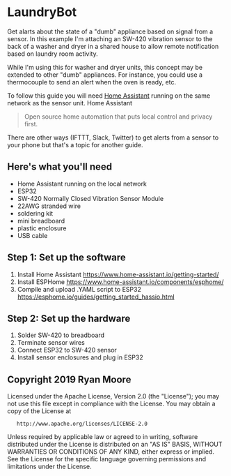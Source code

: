 # LaundryBot
Get alarts about the state of a "dumb" appliance based on signal from a sensor. In this example I'm attaching an SW-420 vibration sensor to the back of a washer and dryer in a shared house to allow remote notification based on laundry room activity. 

While I'm using this for washer and dryer units, this concept may be extended to other "dumb" appliances. For instance, you could use a thermocouple to send an alert when the oven is ready, etc.

To follow this guide you will need [Home Assistant](https://www.home-assistant.io/) running on the same network as the sensor unit.
Home Assistant
> Open source home automation that puts local control and privacy first.

There are other ways (IFTTT, Slack, Twitter) to get alerts from a sensor to your phone but that's a topic for another guide.

## Here's what you'll need
- Home Assistant running on the local network
- ESP32
- SW-420 Normally Closed Vibration Sensor Module
- 22AWG stranded wire
- soldering kit
- mini breadboard
- plastic enclosure
- USB cable

## Step 1: Set up the software
1. Install Home Assistant https://www.home-assistant.io/getting-started/
2. Install ESPHome https://www.home-assistant.io/components/esphome/
3. Compile and upload .YAML script to ESP32 https://esphome.io/guides/getting_started_hassio.html

## Step 2: Set up the hardware
1. Solder SW-420 to breadboard
2. Terminate sensor wires
3. Connect ESP32 to SW-420 sensor
4. Install sensor enclosures and plug in ESP32

## Copyright 2019 Ryan Moore

   Licensed under the Apache License, Version 2.0 (the "License");
   you may not use this file except in compliance with the License.
   You may obtain a copy of the License at

       http://www.apache.org/licenses/LICENSE-2.0

   Unless required by applicable law or agreed to in writing, software
   distributed under the License is distributed on an "AS IS" BASIS,
   WITHOUT WARRANTIES OR CONDITIONS OF ANY KIND, either express or implied.
   See the License for the specific language governing permissions and
   limitations under the License.
